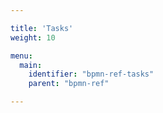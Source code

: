 ```yaml
---

title: 'Tasks'
weight: 10

menu:
  main:
    identifier: "bpmn-ref-tasks"
    parent: "bpmn-ref"

---
```

